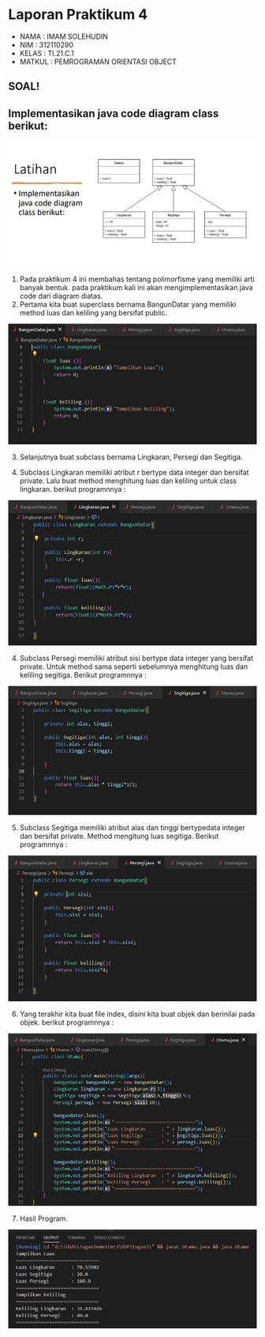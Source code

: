 # Laporan Praktikum 4

- NAMA    : IMAM SOLEHUDIN
- NIM     : 312110290
- KELAS   : TI.21.C.1
- MATKUL  : PEMROGRAMAN ORIENTASI OBJECT

## SOAL!
## Implementasikan java code diagram class berikut:
![gambar](Screenshot/SoalLatihan.jpg)

1. Pada praktikum 4 ini membahas tentang polimorfisme yang memiliki arti banyak bentuk. pada praktikum kali ini akan mengimplementasikan java code dari diagram diatas.
2. Pertama kita buat superclass bernama BangunDatar yang memiliki method luas dan keliling yang bersifat public.

![gambar](Screenshot/BangunDatar.jpg)

3. Selanjutnya buat subclass bernama Lingkaran, Persegi dan Segitiga.

4. Subclass Lingkaran memiliki atribut r bertype data integer dan bersifat private. Lalu buat method menghitung luas dan keliling untuk class lingkaran. berikut programnnya :

![gambar](Screenshot/Lingkaran.jpg)

4. Subclass Persegi memiliki atribut sisi bertype data integer yang bersifat private. Untuk method sama seperti sebelumnya menghitung luas dan keliling segitiga. Berikut programnnya :

![gambar](Screenshot/Segitiga.jpg)

5. Subclass Segitiga memiliki atribut alas dan tinggi bertypedata integer dan bersifat private. Method mengitung luas segitiga. Berikut programnnya :

![gambar](Screenshot/Persegi.jpg)

6. Yang terakhir kita buat file index, disini kita buat objek dan berinilai pada objek. berikut programnnya :

![gambar](Screenshot/Utama.jpg)

7. Hasil Program.

![gambar](Screenshot/HasilProgram.jpg)
 